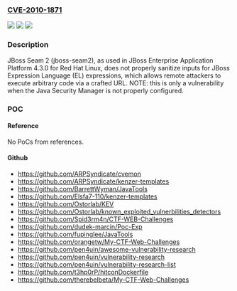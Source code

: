 ### [CVE-2010-1871](https://cve.mitre.org/cgi-bin/cvename.cgi?name=CVE-2010-1871)
![](https://img.shields.io/static/v1?label=Product&message=n%2Fa&color=blue)
![](https://img.shields.io/static/v1?label=Version&message=n%2Fa&color=blue)
![](https://img.shields.io/static/v1?label=Vulnerability&message=n%2Fa&color=brighgreen)

### Description

JBoss Seam 2 (jboss-seam2), as used in JBoss Enterprise Application Platform 4.3.0 for Red Hat Linux, does not properly sanitize inputs for JBoss Expression Language (EL) expressions, which allows remote attackers to execute arbitrary code via a crafted URL.  NOTE: this is only a vulnerability when the Java Security Manager is not properly configured.

### POC

#### Reference
No PoCs from references.

#### Github
- https://github.com/ARPSyndicate/cvemon
- https://github.com/ARPSyndicate/kenzer-templates
- https://github.com/BarrettWyman/JavaTools
- https://github.com/Elsfa7-110/kenzer-templates
- https://github.com/Ostorlab/KEV
- https://github.com/Ostorlab/known_exploited_vulnerbilities_detectors
- https://github.com/Spid3rm4n/CTF-WEB-Challenges
- https://github.com/dudek-marcin/Poc-Exp
- https://github.com/fupinglee/JavaTools
- https://github.com/orangetw/My-CTF-Web-Challenges
- https://github.com/pen4uin/awesome-vulnerability-research
- https://github.com/pen4uin/vulnerability-research
- https://github.com/pen4uin/vulnerability-research-list
- https://github.com/t3hp0rP/hitconDockerfile
- https://github.com/therebelbeta/My-CTF-Web-Challenges

